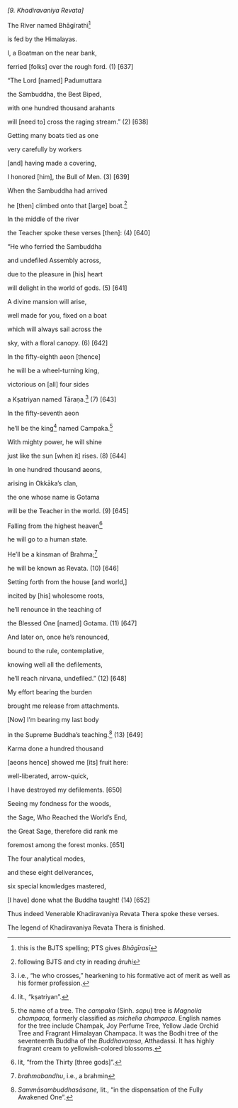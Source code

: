 *\[9. Khadiravaniya Revata\]*

The River named Bhāgīrathī[^1]

is fed by the Himalayas.

I, a Boatman on the near bank,

ferried \[folks\] over the rough ford. (1) \[637\]

“The Lord \[named\] Padumuttara

the Sambuddha, the Best Biped,

with one hundred thousand arahants

will \[need to\] cross the raging stream.” (2) \[638\]

Getting many boats tied as one

very carefully by workers

\[and\] having made a covering,

I honored \[him\], the Bull of Men. (3) \[639\]

When the Sambuddha had arrived

he \[then\] climbed onto that \[large\] boat.[^2]

In the middle of the river

the Teacher spoke these verses \[then\]: (4) \[640\]

“He who ferried the Sambuddha

and undefiled Assembly across,

due to the pleasure in \[his\] heart

will delight in the world of gods. (5) \[641\]

A divine mansion will arise,

well made for you, fixed on a boat

which will always sail across the

sky, with a floral canopy. (6) \[642\]

In the fifty-eighth aeon \[thence\]

he will be a wheel-turning king,

victorious on \[all\] four sides

a Kṣatriyan named Tāraṇa.[^3] (7) \[643\]

In the fifty-seventh aeon

he’ll be the king[^4] named Campaka.[^5]

With mighty power, he will shine

just like the sun \[when it\] rises. (8) \[644\]

In one hundred thousand aeons,

arising in Okkāka’s clan,

the one whose name is Gotama

will be the Teacher in the world. (9) \[645\]

Falling from the highest heaven[^6]

he will go to a human state.

He’ll be a kinsman of Brahma;[^7]

he will be known as Revata. (10) \[646\]

Setting forth from the house \[and world,\]

incited by \[his\] wholesome roots,

he’ll renounce in the teaching of

the Blessed One \[named\] Gotama. (11) \[647\]

And later on, once he’s renounced,

bound to the rule, contemplative,

knowing well all the defilements,

he’ll reach nirvana, undefiled.” (12) \[648\]

My effort bearing the burden

brought me release from attachments.

\[Now\] I’m bearing my last body

in the Supreme Buddha’s teaching.[^8] (13) \[649\]

Karma done a hundred thousand

\[aeons hence\] showed me \[its\] fruit here:

well-liberated, arrow-quick,

I have destroyed my defilements. \[650\]

Seeing my fondness for the woods,

the Sage, Who Reached the World’s End,

the Great Sage, therefore did rank me

foremost among the forest monks. \[651\]

The four analytical modes,

and these eight deliverances,

six special knowledges mastered,

\[I have\] done what the Buddha taught! (14) \[652\]

Thus indeed Venerable Khadiravaniya Revata Thera spoke these verses.

The legend of Khadiravaniya Revata Thera is finished.

[^1]: this is the BJTS spelling; PTS gives *Bhāgīrasī*

[^2]: following BJTS and cty in reading *āruhi*

[^3]: i.e., “he who crosses,” hearkening to his formative act of merit
    as well as his former profession.

[^4]: lit., “kṣatriyan”.

[^5]: the name of a tree. The *campaka* (Sinh. *sapu*) tree is *Magnolia
    champaca,* formerly classified as *michelia champaca*. English names
    for the tree include Champak, Joy Perfume Tree, Yellow Jade Orchid
    Tree and Fragrant Himalayan Champaca. It was the Bodhi tree of the
    seventeenth Buddha of the *Buddhavaṃsa*, Atthadassi. It has highly
    fragrant cream to yellowish-colored blossoms.

[^6]: lit, “from the Thirty \[three gods\]”.

[^7]: *brahmabandhu*, i.e., a brahmin

[^8]: *Sammāsambuddhasāsane,* lit., “in the dispensation of the Fully
    Awakened One”.
